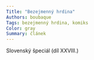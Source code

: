 ```yaml
---
Title: "Bezejmenný hrdina"
Authors: boubaque
Tags: bezejmenný hrdina, komiks
Color: gray
Summary: článek
---
```

Slovenský špeciál (díl XXVIII.)
